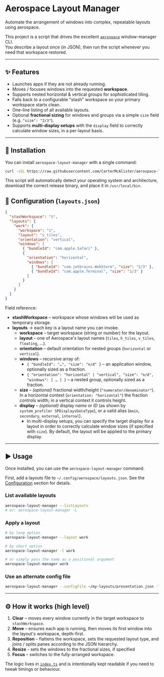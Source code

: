 # Aerospace Layout Manager

Automate the arrangement of windows into complex, repeatable layouts using aerospace.

This project is a script that drives the excellent [`aerospace`](https://github.com/nikitabobko/AeroSpace) window-manager CLI.  
You describe a layout once (in JSON), then run the script whenever you need that workspace restored.

---

## ✨ Features

* Launches apps if they are not already running.
* Moves / focuses windows into the requested **workspace**.
* Supports nested horizontal & vertical groups for sophisticated tiling.
* Falls back to a configurable "stash" workspace so your primary workspace starts clean.
* One-line listing of all available layouts.
* Optional **fractional sizing** for windows and groups via a simple `size` field (e.g. `"size": "2/3"`).
* Supports **multi-display setups** with the `display` field to correctly calculate window sizes, in a per-layout basis.

---

## 🚀 Installation

You can install `aerospace-layout-manager` with a single command:

```bash
curl -sSL https://raw.githubusercontent.com/CarterMcAlister/aerospace-layout-manager/main/install.sh | bash
```

This script will automatically detect your operating system and architecture, download the correct release binary, and place it in `/usr/local/bin`.

## 🔧 Configuration (`layouts.json`)

```json
{
  "stashWorkspace": "S",
  "layouts": {
    "work": {
      "workspace": "1",
      "layout": "v_tiles",
      "orientation": "vertical",
      "windows": [
        { "bundleId": "com.apple.Safari" },
        {
          "orientation": "horizontal",
          "windows": [
            { "bundleId": "com.jetbrains.WebStorm", "size": "2/3" },
            { "bundleId": "com.apple.Terminal", "size": "1/3" }
          ]
        }
      ]
    }
  }
}
```

Field reference:

* **stashWorkspace** – workspace whose windows will be used as temporary storage.
* **layouts** → each key is a layout name you can invoke.
  * **workspace** – target workspace (string or number) for the layout.
  * **layout** – one of Aerospace's layout names (`tiles`, `h_tiles`, `v_tiles`, `floating`, …).
  * **orientation** – default orientation for nested groups (`horizontal` or `vertical`).
  * **windows** – recursive array of:
    * `{ "bundleId": "…", "size": "n/d" }` – an application window, optionally sized as a fraction.
    * `{ "orientation": "horizontal" | "vertical", "size": "n/d", "windows": [ … ] }` – a nested group, optionally sized as a fraction.
  * **size** – *(optional)* fractional width/height (`"numerator/denominator"`). In a horizontal context (`orientation: "horizontal"`) the fraction controls width; in a vertical context it controls height.
  * **display** – *(optional)* display *name* or *ID* (as shown by `system_profiler SPDisplaysDataType`), or a valid alias (`main`, `secondary`, `external`, `internal`).
    * In multi-display setups, you can specify the target display for a layout in order to correctly calculate window sizes (if specified with `size`). By default, the layout will be applied to the primary display.

---

## ▶️  Usage

Once installed, you can use the `aerospace-layout-manager` command.

First, add a layouts file to `~/.config/aerospace/layouts.json`. See the [Configuration](#-configuration-layoutsjson) section for details.

### List available layouts

```bash
aerospace-layout-manager --listLayouts
# or: aerospace-layout-manager -L
```

### Apply a layout

```bash
# by long option
aerospace-layout-manager --layout work

# by short option
aerospace-layout-manager -l work

# or simply pass the name as a positional argument
aerospace-layout-manager work
```

### Use an alternate config file

```bash
aerospace-layout-manager --configFile ~/my-layouts/presentation.json -l keynote
```

---

## ⚙️  How it works (high level)

1. **Clear** – moves every window currently in the target workspace to `stashWorkspace`.
2. **Move** – ensures each app is running, then moves its first window into the layout's workspace, depth-first.
3. **Reposition** – flattens the workspace, sets the requested layout type, and joins / splits panes according to the JSON hierarchy.
4. **Resize** - sets the windows to the fractional sizes, if specified
5. **Focus** – switches to the fully-arranged workspace.

The logic lives in [`index.ts`](./index.ts) and is intentionally kept readable if you need to tweak timings or behaviour.
